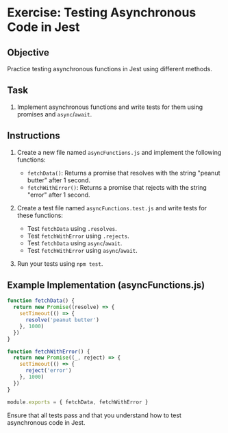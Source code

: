 # Exercise: Testing Asynchronous Code in Jest

## Objective

Practice testing asynchronous functions in Jest using different methods.

## Task

1. Implement asynchronous functions and write tests for them using promises and `async`/`await`.

## Instructions

1. Create a new file named `asyncFunctions.js` and implement the following functions:
    - `fetchData()`: Returns a promise that resolves with the string "peanut butter" after 1 second.
    - `fetchWithError()`: Returns a promise that rejects with the string "error" after 1 second.

2. Create a test file named `asyncFunctions.test.js` and write tests for these functions:
    - Test `fetchData` using `.resolves`.
    - Test `fetchWithError` using `.rejects`.
    - Test `fetchData` using `async`/`await`.
    - Test `fetchWithError` using `async`/`await`.

3. Run your tests using `npm test`.

## Example Implementation (asyncFunctions.js)

```javascript
function fetchData() {
  return new Promise((resolve) => {
    setTimeout(() => {
      resolve('peanut butter')
    }, 1000)
  })
}

function fetchWithError() {
  return new Promise((_, reject) => {
    setTimeout(() => {
      reject('error')
    }, 1000)
  })
}

module.exports = { fetchData, fetchWithError }
```

Ensure that all tests pass and that you understand how to test asynchronous code in Jest.
